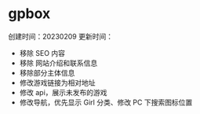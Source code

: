 # gpbox

创建时间：20230209
更新时间：

- 移除 SEO 内容
- 移除 网站介绍和联系信息
- 移除部分主体信息
- 修改游戏链接为相对地址
- 修改 api，展示未发布的游戏
- 修改导航，优先显示 Girl 分类、修改 PC 下搜索图标位置
